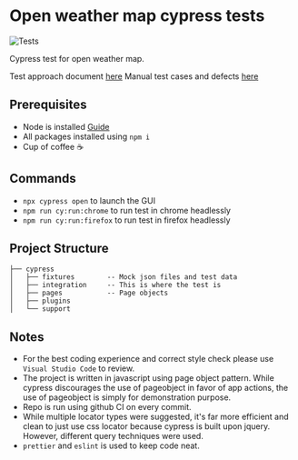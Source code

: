 # Open weather map cypress tests

![Tests](https://github.com/huyhua/openweathermap-test/actions/workflows/run-tests.yml/badge.svg)

Cypress test for open weather map.

Test approach document [here](test-approach.md)
Manual test cases and defects [here](manual-testcases.xlsx)

## Prerequisites
- Node is installed [Guide](https://nodejs.org/en/download/package-manager/)
- All packages installed using `npm i`
- Cup of coffee ☕

## Commands
- `npx cypress open` to launch the GUI
- `npm run cy:run:chrome` to run test in chrome headlessly
- `npm run cy:run:firefox` to run test in firefox headlessly

## Project Structure

```
├── cypress
│   ├── fixtures        -- Mock json files and test data
│   ├── integration     -- This is where the test is
│   ├── pages           -- Page objects
│   ├── plugins
│   └── support
```
## Notes

- For the best coding experience and correct style check please use `Visual Studio Code` to review.
- The project is written in javascript using page object pattern. While cypress discourages the use of pageobject in favor of app actions, the use of pageobject is simply for demonstration purpose.
- Repo is run using github CI on every commit.
- While multiple locator types were suggested, it's far more efficient and clean to just use css locator because cypress is built upon jquery. However, different query techniques were used.
- `prettier` and `eslint` is used to keep code neat.
